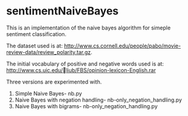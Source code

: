 # sentimentNaiveBayes

This is an implementation of the naive bayes algorithm for simeple sentiment classification. 

The dataset used is at: http://www.cs.cornell.edu/people/pabo/movie-review-data/review_polarity.tar.gz. 

The initial vocabulary of positive and negative words used is at: http://www.cs.uic.edu/liub/FBS/opinion-lexicon-English.rar

Three versions are experimented with.

1. Simple Naive Bayes- nb.py
2. Naive Bayes with negation handling- nb-only_negation_handling.py
3. Naive Bayes with bigrams- nb-only_negation_handling.py
